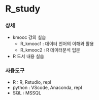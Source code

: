 # R_study
### 상세
- kmooc 강의 실습
  - R_kmooc1 : 데이터 언어의 이해와 활용
  - R_kmooc2 : R 데이터분석 입문
- R 도서 내용 실습

### 사용도구
- R : R, Rstudio, repl
- python : VScode, Anaconda, repl
- SQL : MSSQL
